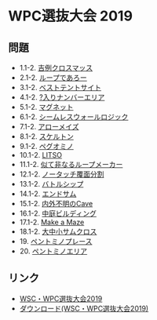 # WPC選抜大会 2019

## 問題
- 1.1-2. [吉例クロスマッス](../puzzle/arithmeticsquare.md)
- 2.1-2. [ループであろー](../puzzle/yajilin.md)
- 3.1-2. [ベストテントサイト](../puzzle/tents.md)
- 4.1-2. [?入りナンバーエリア](../puzzle/shikaku-unknowns.md)
- 5.1-2. [マグネット](../puzzle/magnets.md)
- 6.1-2. [シームレスウォールロジック](../puzzle/fourwinds-toroidal.md)
- 7.1-2. [アローメイズ](../puzzle/arrowmaze.md)
- 8.1-2. [スケルトン](../puzzle/crisscross.md)
- 9.1-2. [ペグオミノ](../puzzle/peggedtetrominoes.md)
- 10.1-2. [LITSO](../puzzle/litso.md)
- 11.1-2. [似て非なるループメーカー](../puzzle/slitherlink-dual.md)
- 12.1-2. [ノータッチ覆面分割](../puzzle/codeddivision.md)
- 13.1-2. [バトルシップ](../puzzle/battleships.md)
- 14.1-2. [エンドサム](../puzzle/endsum.md)
- 15.1-2. [内外不明のCave](../puzzle/cave-inorout.md)
- 16.1-2. [中庭ビルディング](../puzzle/skyscrapers-x.md)
- 17.1-2. [Make a Maze](../puzzle/makeamaze.md)
- 18.1-2. [大中小サムクロス](../puzzle/kakuro-grouping.md)
- 19\. [ペントミノプレース](../puzzle/pentominoes.md)
- 20\. [ペントミノエリア](../puzzle/pentominoareas.md)

## リンク
- [WSC・WPC選抜大会2019](https://jppuzzles.com/jpcjnpc/wsc%e3%83%bbwpc%e9%81%b8%e6%8a%9c%e5%a4%a7%e4%bc%9a2019/)
- [ダウンロード(WSC・WPC選抜大会2019)](https://jppuzzles.com/jpcjnpc/wsc%e3%83%bbwpc%e9%81%b8%e6%8a%9c%e5%a4%a7%e4%bc%9a2019/%e3%83%80%e3%82%a6%e3%83%b3%e3%83%ad%e3%83%bc%e3%83%892019wsc%e3%83%bbwpc%e9%81%b8%e6%8a%9c%e5%a4%a7%e4%bc%9a/)
